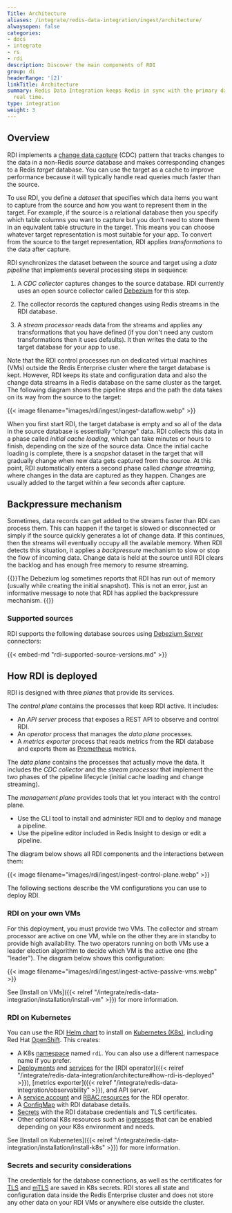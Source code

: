 ```yaml
---
Title: Architecture
aliases: /integrate/redis-data-integration/ingest/architecture/
alwaysopen: false
categories:
- docs
- integrate
- rs
- rdi
description: Discover the main components of RDI
group: di
headerRange: '[2]'
linkTitle: Architecture
summary: Redis Data Integration keeps Redis in sync with the primary database in near
  real time.
type: integration
weight: 3
---
```


## Overview

RDI implements a [change data capture](https://en.wikipedia.org/wiki/Change_data_capture) (CDC) pattern that tracks changes to the data in a
non-Redis *source* database and makes corresponding changes to a Redis
*target* database. You can use the target as a cache to improve performance
because it will typically handle read queries much faster than the source.

To use RDI, you define a *dataset* that specifies which data items
you want to capture from the source and how you want to
represent them in the target. For example, if the source is a
relational database then you specify which table columns you want
to capture but you don't need to store them in an equivalent table
structure in the target. This means you can choose whatever target
representation is most suitable for your app. To convert from the
source to the target representation, RDI applies *transformations*
to the data after capture.

RDI synchronizes the dataset between the source and target using
a *data pipeline* that implements several processing steps
in sequence:

1.  A *CDC collector* captures changes to the source database. RDI
    currently uses an open source collector called
    [Debezium](https://debezium.io/) for this step.

1.  The collector records the captured changes using Redis streams
    in the RDI database.

1.  A *stream processor* reads data from the streams and applies
    any transformations that you have defined (if you don't need
    any custom transformations then it uses defaults).
    It then writes the data to the target database for your app to use.

Note that the RDI control processes run on dedicated virtual machines (VMs)
outside the Redis
Enterprise cluster where the target database is kept. However, RDI keeps
its state and configuration data and also the change data streams in a Redis database on the same cluster as the target. The following diagram shows the pipeline steps and the path the data takes on its way from the source to the target:

{{< image filename="images/rdi/ingest/ingest-dataflow.webp" >}}

When you first start RDI, the target database is empty and so all
of the data in the source database is essentially "change" data.
RDI collects this data in a phase called *initial cache loading*,
which can take minutes or hours to finish, depending on the size
of the source data. Once the initial cache loading is complete,
there is a *snapshot* dataset in the target that will gradually
change when new data gets captured from the source. At this point,
RDI automatically enters a second phase called *change streaming*, where
changes in the data are captured as they happen. Changes are usually
added to the target within a few seconds after capture.

## Backpressure mechanism

Sometimes, data records can get added to the streams faster than RDI can
process them. This can happen if the target is slowed or disconnected
or simply if the source quickly generates a lot of change data.
If this continues, then the streams will eventually occupy all the
available memory. When RDI detects this situation, it applies a
*backpressure* mechanism to slow or stop the flow of incoming data.
Change data is held at the source until RDI clears the backlog and has
enough free memory to resume streaming.

{{<note>}}The Debezium log sometimes reports that RDI has run out
of memory (usually while creating the initial snapshot). This is not
an error, just an informative message to note that RDI has applied
the backpressure mechanism.
{{</note>}}

### Supported sources

RDI supports the following database sources using [Debezium Server](https://debezium.io/documentation/reference/stable/operations/debezium-server.html) connectors:

{{< embed-md "rdi-supported-source-versions.md" >}}

## How RDI is deployed

RDI is designed with three *planes* that provide its services.

The *control plane* contains the processes that keep RDI active.
It includes:

-   An *API server* process that exposes a REST API to observe and control RDI.
-   An *operator* process that manages the *data plane* processes.
-   A *metrics exporter* process that reads metrics from the RDI database
    and exports them as [Prometheus](https://prometheus.io/) metrics.

The *data plane* contains the processes that actually move the data.
It includes the *CDC collector* and the *stream processor* that implement 
the two phases of the pipeline lifecycle (initial cache loading and change streaming).

The *management plane* provides tools that let you interact
with the control plane. 

-   Use the CLI tool to install and administer RDI and to deploy 
    and manage a pipeline. 
-   Use the pipeline editor included in Redis Insight to design 
    or edit a pipeline.
    
The diagram below shows all RDI components and the interactions between them:

{{< image filename="images/rdi/ingest/ingest-control-plane.webp" >}}

The following sections describe the VM configurations you can use to
deploy RDI.

### RDI on your own VMs

For this deployment, you must provide two VMs. The collector and stream processor 
are active on one VM, while on the other they are in standby to provide high availability. 
The two operators running on both VMs use a leader election algorithm to decide which 
VM is the active one (the "leader").
The diagram below shows this configuration:

{{< image filename="images/rdi/ingest/ingest-active-passive-vms.webp" >}}

See [Install on VMs]({{< relref "/integrate/redis-data-integration/installation/install-vm" >}})
for more information.

### RDI on Kubernetes

You can use the RDI [Helm chart](https://helm.sh/docs/topics/charts/) to install
on [Kubernetes (K8s)](https://kubernetes.io/), including Red Hat
[OpenShift](https://docs.openshift.com/). This creates:

-   A K8s [namespace](https://kubernetes.io/docs/concepts/overview/working-with-objects/namespaces/) named `rdi`.
    You can also use a different namespace name if you prefer.
-   [Deployments](https://kubernetes.io/docs/concepts/workloads/controllers/deployment/) and 
    [services](https://kubernetes.io/docs/concepts/services-networking/service/) for the 
    [RDI operator]({{< relref "/integrate/redis-data-integration/architecture#how-rdi-is-deployed" >}}),
    [metrics exporter]({{< relref "/integrate/redis-data-integration/observability" >}}), and API server.
-   A [service account](https://kubernetes.io/docs/concepts/security/service-accounts/) 
    and [RBAC resources](https://kubernetes.io/docs/reference/access-authn-authz/rbac) for the RDI operator.
-   A [ConfigMap](https://kubernetes.io/docs/concepts/configuration/configmap/) with RDI database details.
-   [Secrets](https://kubernetes.io/docs/concepts/configuration/secret/)
    with the RDI database credentials and TLS certificates.
-   Other optional K8s resources such as [ingresses](https://kubernetes.io/docs/concepts/services-networking/ingress/) 
    that can be enabled depending on your K8s environment and needs.

See [Install on Kubernetes]({{< relref "/integrate/redis-data-integration/installation/install-k8s" >}})
for more information.

### Secrets and security considerations

The credentials for the database connections, as well as the certificates 
for [TLS](https://en.wikipedia.org/wiki/Transport_Layer_Security) and
[mTLS](https://en.wikipedia.org/wiki/Mutual_authentication#mTLS) are saved in K8s secrets. 
RDI stores all state and configuration data inside the Redis Enterprise cluster
and does not store any other data on your RDI VMs or anywhere else outside the cluster.
